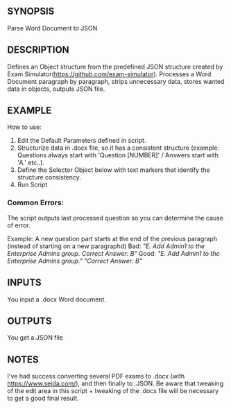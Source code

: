 ## SYNOPSIS
Parse Word Document to JSON

## DESCRIPTION
Defines an Object structure from the predefined JSON structure created by Exam Simulator(https://github.com/exam-simulator).
Processes a Word Document paragraph by paragraph, strips unnecessary data, stores wanted data in objects, outputs JSON file.

## EXAMPLE
How to use:

1. Edit the Default Parameters defined in script.
1. Structurize data in .docx file, so it has a consistent structure (example: Questions always start with 'Question [NUMBER]' / Answers start with 'A.' etc..).
1. Define the Selector Object below with text markers that identify the structure consistency.
1. Run Script

### Common Errors:
The script outputs last processed question so you can determine the cause of error.

Example: A new question part starts at the end of the previous paragraph (instead of starting on a new paragraphd)
  Bad:
    *"E.	Add Admin1 to the Enterprise Admins group. Correct Answer: B"*
  Good:
    *"E.	Add Admin1 to the Enterprise Admins group."*
    *"Correct Answer: B"*

## INPUTS
You input a .docx Word document.

## OUTPUTS
You get a.JSON file

## NOTES
I've had success converting several PDF exams to .docx (with https://www.sejda.com/), and then finally to .JSON. Be aware that tweaking of the edit area in this script +   tweaking of the .docx file will be necessary to get a good final result. 
